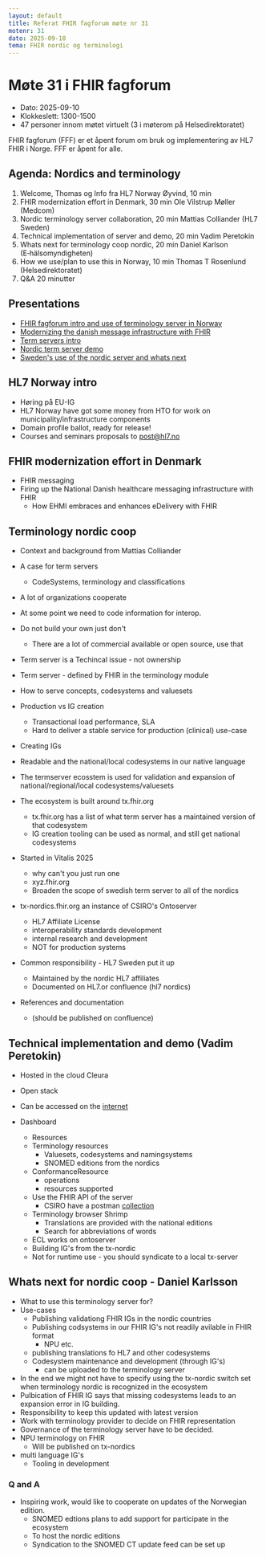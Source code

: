 ```yaml
---
layout: default
title: Referat FHIR fagforum møte nr 31
motenr: 31
dato: 2025-09-10
tema: FHIR nordic og terminologi
---
```


# Møte 31 i FHIR fagforum

* Dato: 2025-09-10
* Klokkeslett: 1300-1500
* 47 personer innom møtet virtuelt (3 i møterom på Helsedirektoratet)

FHIR fagforum (FFF) er et åpent forum om bruk og implementering av HL7 FHIR i Norge. FFF er åpent for alle.

## Agenda: Nordics and terminology  

1. Welcome, Thomas og Info fra HL7 Norway Øyvind, 10 min  
2. FHIR modernization effort in Denmark, 30 min Ole Vilstrup Møller (Medcom)  
3. Nordic terminology server collaboration, 20 min Mattias Colliander (HL7 Sweden)
4. Technical implementation of server and demo, 20 min Vadim Peretokin  
5. Whats next for terminology coop nordic, 20 min Daniel Karlson (E‑hälsomyndigheten)
6. How we use/plan to use this in Norway, 10 min Thomas T Rosenlund (Helsedirektoratet)
7. Q&A 20 minutter  

## Presentations

* [FHIR fagforum intro and use of terminology server in Norway](../docs/FHIR-faglig-forum/presentasjon/2025-09-10-FHIR-fagforum-31.pdf)
* [Modernizing the danish message infrastructure with FHIR](../docs/FHIR-faglig-forum/presentasjon/2025-09-10_OleVilstrup_FhirMessaging&EHMI.pdf)
* [Term servers intro](../docs/FHIR-faglig-forum/presentasjon/2025-09-10-term-servers-intro.pdf)
* [Nordic term server demo](../docs/FHIR-faglig-forum/presentasjon/2025-09-10-Nordic-FHIR-Terminology-Server-Demo.pdf)
* [Sweden's use of the nordic server and whats next](../docs/FHIR-faglig-forum/presentasjon/2025-09-10-swedens-use-of-tx-nordics.pdf)

## HL7 Norway intro

* Høring på EU-IG
* HL7 Norway have got some money from HTO for work on municipality/infrastructure components
* Domain profile ballot, ready for release!
* Courses and seminars proposals to [post@hl7.no](post@hl7.no)

## FHIR modernization effort in Denmark

* FHIR messaging
* Firing up the National Danish healthcare messaging infrastructure with FHIR
  * How EHMI embraces and enhances eDelivery with FHIR

## Terminology nordic coop

* Context and background from Mattias Colliander
* A case for term servers
  * CodeSystems, terminology and classifications
* A lot of organizations cooperate
* At some point we need to code information for interop.
* Do not build your own just don't
  * There are a lot of commercial available or open source, use that
* Term server is a Techincal issue - not ownership

* Term server - defined by FHIR in the terminology module
* How to serve concepts, codesystems and valuesets
* Production vs IG creation
  * Transactional load performance, SLA
  * Hard to deliver a stable service for production (clinical) use-case

* Creating IGs
* Readable and the national/local codesystems in our native language
* The termserver ecosstem is used for validation and expansion of national/regional/local codesystems/valuesets
* The ecosystem is built around tx.fhir.org
  * tx.fhir.org has a list of what term server has a maintained version of that codesystem
  * IG creation tooling can be used as normal, and still get national codesystems
* Started in Vitalis 2025
  * why can't you just run one
  * xyz.fhir.org
  * Broaden the scope of swedish term server to all of the nordics
* tx-nordics.fhir.org an instance of CSIRO's Ontoserver
  * HL7 Affiliate License
  * interoperability standards development
  * internal research and development
  * NOT for production systems
* Common responsibility - HL7 Sweden put it up
  * Maintained by the nordic HL7 affiliates
  * Documented on HL7.or confluence (hl7 nordics)
* References and documentation
  * (should be published on confluence)

## Technical implementation and demo (Vadim Peretokin)

* Hosted in the cloud Cleura
* Open stack

* Can be accessed on the [internet](https://tx-nordics.fhir.org/fhir/r4)
* Dashboard  
  * Resources
  * Terminology resources
    * Valuesets, codesystems and namingsystems
    * SNOMED editions from the nordics
  * ConformanceResource
    * operations
    * resources supported
  * Use the FHIR API of the server
    * CSIRO have a postman [collection](https://www.postman.com/jimsteel/ontoserver/collection/k4gv6q6/ontoserver-6-example-fhir-terminology-requests?action=share&creator=317818)
  * Terminology browser Shrimp
    * Translations are provided with the national editions
    * Search for abbreviations of words
  * ECL works on ontoserver
  * Building IG's from the tx-nordic
  * Not for runtime use - you should syndicate to a local tx-server
  
## Whats next for nordic coop - Daniel Karlsson

* What to use this terminology server for?
* Use-cases
  * Publishing validationg FHIR IGs in the nordic countries
  * Publishing codsystems in our FHIR IG's not readily avilable in FHIR format
    * NPU etc.
  * publishing translations fo HL7 and other codesystems
  * Codesystem maintenance and development (through IG's)
    * can be uploaded to the terminology server
* In the end we might not have to specify using the tx-nordic switch set when terminology nordic is recognized in the ecosystem
* Pulbication of FHIR IG says that missing codesystems leads to an expansion error in IG building.
* Responsibility to keep this updated with latest version
* Work with terminology provider to decide on FHIR representation
* Governance of the terminology server have to be decided.
* NPU terminology on FHIR
  * Will be published on tx-nordics
* multi language IG's
  * Tooling in development

### Q and A

* Inspiring work, would like to cooperate on updates of the Norwegian edition.
  * SNOMED edtions plans to add support for participate in the ecosystem
  * To host the nordic editions
  * Syndication to the SNOMED CT update feed can be set up
